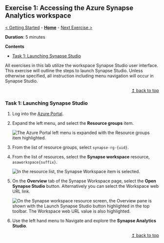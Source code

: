 ## Exercise 1: Accessing the Azure Synapse Analytics workspace

[< Getting Started](../exercises/getting_started.md#getting-started) - **[Home](https://github.com/tayganr/MCW-Azure-Synapse-Analytics-and-AI#azure-synapse-analytics-and-ai-hands-on-lab)** - [Next Exercise >](../exercises/exercise02.md#exercise-2-create-and-populate-the-supporting-tables-in-the-sql-pool)

**Duration**: 5 minutes

**Contents**
* [Task 1: Launching Synapse Studio](#task-1-launching-synapse-studio)

All exercises in this lab utilize the workspace Synapse Studio user interface. This exercise will outline the steps to launch Synapse Studio. Unless otherwise specified, all instruction including menu navigation will occur in Synapse Studio.

<div align="right"><a href="#exercise-1-accessing-the-azure-synapse-analytics-workspace">↥ back to top</a></div>

### Task 1: Launching Synapse Studio

1. Log into the [Azure Portal](https://portal.azure.com).

2. Expand the left menu, and select the **Resource groups** item.
  
    ![The Azure Portal left menu is expanded with the Resource groups item highlighted.](https://raw.githubusercontent.com/microsoft/MCW-Azure-Synapse-Analytics-and-AI/master/Hands-on%20lab/media/azureportal_leftmenu_resourcegroups.png "Azure Portal Resource Groups menu item")

3. From the list of resource groups, select `synapse-rg-{uid}`.
  
4. From the list of resources, select the **Synapse workspace** resource, `asaworkspace{suffix}`.
  
    ![In the resource list, the Synapse Workspace item is selected.](https://raw.githubusercontent.com/microsoft/MCW-Azure-Synapse-Analytics-and-AI/master/Hands-on%20lab/media/resourcelist_synapseworkspace.png "The resource group listing")

5. On the **Overview** tab of the Synapse Workspace page, select the **Open Synapse Studio** button. Alternatively you can select the Workspace web URL link.

    ![On the Synapse workspace resource screen, the Overview pane is shown with the Launch Synapse Studio button highlighted in the top toolbar. The Workspace web URL value is also highlighted.](https://raw.githubusercontent.com/microsoft/MCW-Azure-Synapse-Analytics-and-AI/master/Hands-on%20lab/media/workspaceresource_launchsynapsestudio.png "Launching Synapse Studio")
    
5. Use the left hand menu to Navigate and explore the **Synapse Analytics Studio**.

<div align="right"><a href="#exercise-1-accessing-the-azure-synapse-analytics-workspace">↥ back to top</a></div>
